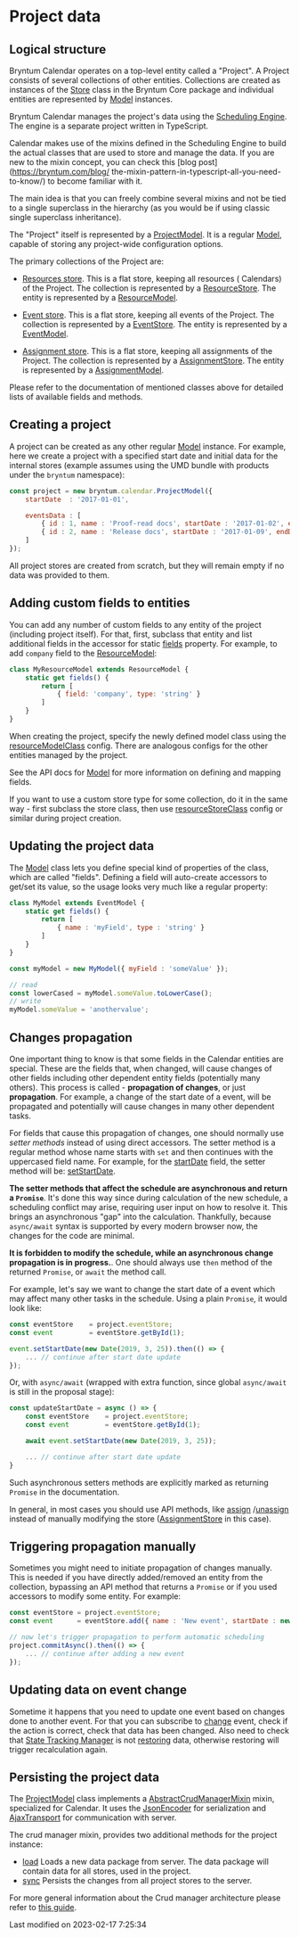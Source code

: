 # Project data

## Logical structure

Bryntum Calendar operates on a top-level entity called a "Project". A Project consists of several collections of other
entities. Collections are created as instances of the [Store](#Core/data/Store) class in the Bryntum Core package and
individual entities are represented by [Model](#Core/data/Model) instances.

Bryntum Calendar manages the project's data using the [Scheduling Engine](engine). The engine is a separate project
written in TypeScript.

Calendar makes use of the mixins defined in the Scheduling Engine to build the actual classes that are used to store and
manage the data. If you are new to the mixin concept, you can check this [blog post](https://bryntum.com/blog/
the-mixin-pattern-in-typescript-all-you-need-to-know/)
to become familiar with it.

The main idea is that you can freely combine several mixins and not be tied to a single superclass in the hierarchy (as
you would be if using classic single superclass inheritance).

The "Project" itself is represented by a [ProjectModel](#Scheduler/model/ProjectModel). It is a
regular [Model](#Core/data/Model), capable of storing any project-wide configuration options.

The primary collections of the Project are:

* [Resources store](#Scheduler/model/ProjectModel#property-resourceStore). This is a flat store, keeping all resources (
  Calendars) of the Project. The collection is represented by a [ResourceStore](#Scheduler/data/ResourceStore). The
  entity is represented by a [ResourceModel](#Scheduler/model/ResourceModel).

* [Event store](#Scheduler/model/ProjectModel#property-eventStore). This is a flat store, keeping all events of the
  Project. The collection is represented by a [EventStore](#Scheduler/data/EventStore). The entity is represented by
  a [EventModel](#Scheduler/model/EventModel).

* [Assignment store](#Scheduler/model/ProjectModel#property-assignmentStore). This is a flat store, keeping all
  assignments of the Project. The collection is represented by a [AssignmentStore](#Scheduler/data/AssignmentStore). The
  entity is represented by a [AssignmentModel](#Scheduler/model/AssignmentModel).

Please refer to the documentation of mentioned classes above for detailed lists of available fields and methods.


## Creating a project

A project can be created as any other regular [Model](#Core/data/Model) instance. For example, here we create a project
with a specified start date and initial data for the internal stores (example assumes using the UMD bundle with products
under the `bryntum` namespace):

```javascript
const project = new bryntum.calendar.ProjectModel({
    startDate  : '2017-01-01',

    eventsData : [
        { id : 1, name : 'Proof-read docs', startDate : '2017-01-02', endDate : '2017-01-09' },
        { id : 2, name : 'Release docs', startDate : '2017-01-09', endDate : '2017-01-10' }
    ]
});
```

All project stores are created from scratch, but they will remain empty if no data was provided to them.


## Adding custom fields to entities

You can add any number of custom fields to any entity of the project (including project itself). For that, first,
subclass that entity and list additional fields in the accessor for
static [fields](#Core/data/Model#property-fields-static) property. For example, to add `company` field to
the [ResourceModel](#Scheduler/model/ResourceModel):

```javascript
class MyResourceModel extends ResourceModel {
    static get fields() {
        return [
            { field: 'company', type: 'string' }
        ]
    }
}
```

When creating the project, specify the newly defined model class using
the [resourceModelClass](#Scheduler/model/ProjectModel#config-resourceModelClass) config. There are analogous configs
for the other entities managed by the project.

See the API docs for [Model](#Core/data/Model) for more information on defining and mapping fields.

If you want to use a custom store type for some collection, do it in the same way - first subclass the store class, then
use [resourceStoreClass](#Scheduler/model/ProjectModel#config-resourceStoreClass) config or similar during project
creation.

## Updating the project data

The [Model](#Core/data/Model) class lets you define special kind of properties of the class, which are called "fields".
Defining a field will auto-create accessors to get/set its value, so the usage looks very much like a regular property:

```javascript
class MyModel extends EventModel {
    static get fields() {
        return [
            { name : 'myField', type : 'string' }
        ]
    }
}

const myModel = new MyModel({ myField : 'someValue' });

// read
const lowerCased = myModel.someValue.toLowerCase();
// write
myModel.someValue = 'anothervalue';
```

## Changes propagation

One important thing to know is that some fields in the Calendar entities are special. These are the fields that, when
changed, will cause changes of other fields including other dependent entity fields (potentially many others). This
process is called - __propagation of changes__, or just __propagation__. For example, a change of the start date of a
event, will be propagated and potentially will cause changes in many other dependent tasks.

For fields that cause this propagation of changes, one should normally use *setter methods* instead of using direct
accessors. The setter method is a regular method whose name starts with `set` and then continues with the uppercased
field name. For example, for the [startDate](#Scheduler/model/EventModel#field-startDate) field, the setter method will
be: [setStartDate](#Scheduler/model/EventModel#function-setStartDate).

**The setter methods that affect the schedule are asynchronous and return a `Promise`**. It's done this way since during
calculation of the new schedule, a scheduling conflict may arise, requiring user input on how to resolve it. This brings
an asynchronous "gap" into the calculation. Thankfully, because `async/await` syntax is supported by every modern
browser now, the changes for the code are minimal.

**It is forbidden to modify the schedule, while an asynchronous change propagation is in progress.**. One should always
use `then` method of the returned `Promise`, or `await` the method call.

For example, let's say we want to change the start date of a event which may affect many other tasks in the schedule.
Using a plain `Promise`, it would look like:

```javascript
const eventStore    = project.eventStore;
const event         = eventStore.getById(1);

event.setStartDate(new Date(2019, 3, 25)).then(() => {
    ... // continue after start date update
});
```

Or, with `async/await` (wrapped with extra function, since global `async/await` is still in the proposal stage):

```javascript
const updateStartDate = async () => {
    const eventStore    = project.eventStore;
    const event         = eventStore.getById(1);

    await event.setStartDate(new Date(2019, 3, 25));

    ... // continue after start date update
}
```

Such asynchronous setters methods are explicitly marked as returning `Promise` in the documentation.

In general, in most cases you should use API methods, like [assign](#Scheduler/model/EventModel#function-assign)
/[unassign](#Scheduler/model/EventModel#function-unassign)
instead of manually modifying the store ([AssignmentStore](#Scheduler/data/AssignmentStore) in this case).

## Triggering propagation manually

Sometimes you might need to initiate propagation of changes manually. This is needed if you have directly 
added/removed an entity from the collection, bypassing an API method that returns a `Promise` or if you used 
accessors to modify some entity. For example:

```javascript
const eventStore = project.eventStore;
const event      = eventStore.add({ name : 'New event', startDate : new Date(2019, 3, 1), duration : 1 });

// now let's trigger propagation to perform automatic scheduling
project.commitAsync().then(() => {
    ... // continue after adding a new event
});
```

## Updating data on event change

Sometime it happens that you need to update one event based on changes done to another event. For that you can subscribe
to [change](#Scheduler/data/EventStore#event-change) event, check if the action is correct, check that data has been
changed. Also need to check that [State Tracking Manager](#Core/data/stm/StateTrackingManager)
is not [restoring](#Core/data/stm/StateTrackingManager#property-isRestoring) data, otherwise restoring will trigger
recalculation again.

## Persisting the project data

The [ProjectModel](#Scheduler/model/ProjectModel) class implements
a [AbstractCrudManagerMixin](#Scheduler/crud/AbstractCrudManagerMixin) mixin, specialized for Calendar. It uses
the [JsonEncoder](#Scheduler/crud/encoder/JsonEncoder) for serialization
and [AjaxTransport](#Scheduler/crud/transport/AjaxTransport) for communication with server.

The crud manager mixin, provides two additional methods for the project instance:

- [load](#Scheduler/crud/AbstractCrudManagerMixin#function-load) Loads a new data package from server. The data package
  will contain data for all stores, used in the project.
- [sync](#Scheduler/crud/AbstractCrudManagerMixin#function-sync) Persists the changes from all project stores to the
  server.

For more general information about the Crud manager architecture please refer
to [this guide](#Calendar/guides/data/crud_manager.md).



<p class="last-modified">Last modified on 2023-02-17 7:25:34</p>
